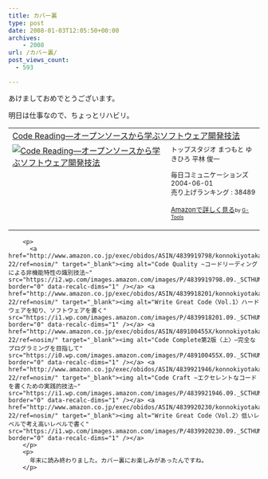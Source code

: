 ```yaml
---
title: カバー裏
type: post
date: 2008-01-03T12:05:50+00:00
archives:
    - 2008
url: /カバー裏/
post_views_count:
  - 593

---
```

あけましておめでとうございます。

明日は仕事なので、ちょっとリハビリ。

<table cellpadding="5" border="0">
  <tr>
    <td colspan="2">
      <a href="http://www.amazon.co.jp/gp/redirect.html%3FASIN=4839912653%26tag=konnokiyotaka-22%26lcode=xm2%26cID=2025%26ccmID=165953%26location=/o/ASIN/4839912653%253FSubscriptionId=0G91FPYVW6ZGWBH4Y9G2" target="_blank">Code Reading―オープンソースから学ぶソフトウェア開発技法</a><img height="1" alt="" src="http://www.assoc-amazon.jp/e/ir?t=konnokiyotaka-22&l=ur2&o=9" width="1" border="0" />
    </td>
  </tr>
  
  <tr>
    <td valign="top">
      <a href="http://www.amazon.co.jp/gp/redirect.html%3FASIN=4839912653%26tag=konnokiyotaka-22%26lcode=xm2%26cID=2025%26ccmID=165953%26location=/o/ASIN/4839912653%253FSubscriptionId=0G91FPYVW6ZGWBH4Y9G2" target="_blank"><img alt="Code Reading―オープンソースから学ぶソフトウェア開発技法" src="https://i2.wp.com/ecx.images-amazon.com/images/I/21D355Q09NL.jpg" border="0" data-recalc-dims="1" /></a>
    </td>
    <td valign="top">
      <font size="-1">トップスタジオ まつもと ゆきひろ 平林 俊一 </p>
      <p>
        毎日コミュニケーションズ 2004-06-01<br />売り上げランキング : 38489
      </p>
      <p>
        <a href="http://www.amazon.co.jp/gp/redirect.html%3FASIN=4839912653%26tag=konnokiyotaka-22%26lcode=xm2%26cID=2025%26ccmID=165953%26location=/o/ASIN/4839912653%253FSubscriptionId=0G91FPYVW6ZGWBH4Y9G2" target="_blank">Amazonで詳しく見る</a></font><font size="-2">by <a href="http://www.goodpic.com/mt/aws/index.html">G-Tools</a></font></td> </tr> </tbody> </table> 
        
        <p>
          <a href="http://www.amazon.co.jp/exec/obidos/ASIN/4839919798/konnokiyotaka-22/ref=nosim/" target="_blank"><img alt="Code Quality ~コードリーディングによる非機能特性の識別技法~" src="https://i2.wp.com/images.amazon.com/images/P/4839919798.09._SCTHUMBZZZ_.jpg" border="0" data-recalc-dims="1" /></a> <a href="http://www.amazon.co.jp/exec/obidos/ASIN/4839918201/konnokiyotaka-22/ref=nosim/" target="_blank"><img alt="Write Great Code〈Vol.1〉ハードウェアを知り、ソフトウェアを書く" src="https://i1.wp.com/images.amazon.com/images/P/4839918201.09._SCTHUMBZZZ_.jpg" border="0" data-recalc-dims="1" /></a> <a href="http://www.amazon.co.jp/exec/obidos/ASIN/489100455X/konnokiyotaka-22/ref=nosim/" target="_blank"><img alt="Code Complete第2版〈上〉―完全なプログラミングを目指して" src="https://i0.wp.com/images.amazon.com/images/P/489100455X.09._SCTHUMBZZZ_.jpg" border="0" data-recalc-dims="1" /></a> <a href="http://www.amazon.co.jp/exec/obidos/ASIN/4839921946/konnokiyotaka-22/ref=nosim/" target="_blank"><img alt="Code Craft ~エクセレントなコードを書くための実践的技法~" src="https://i1.wp.com/images.amazon.com/images/P/4839921946.09._SCTHUMBZZZ_.jpg" border="0" data-recalc-dims="1" /></a> <a href="http://www.amazon.co.jp/exec/obidos/ASIN/4839920230/konnokiyotaka-22/ref=nosim/" target="_blank"><img alt="Write Great Code〈Vol.2〉低いレベルで考え高いレベルで書く" src="https://i1.wp.com/images.amazon.com/images/P/4839920230.09._SCTHUMBZZZ_.jpg" border="0" data-recalc-dims="1" /></a>
        </p>
        <p>
          年末に読み終わりました。カバー裏にお楽しみがあったんですね。
        </p>